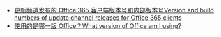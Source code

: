 - [<span data-ttu-id="8eb82-101">更新频道发布的 Office 365 客户端版本号和内部版本号</span><span class="sxs-lookup"><span data-stu-id="8eb82-101">Version and build numbers of update channel releases for Office 365 clients</span></span>](/officeupdates/update-history-office365-proplus-by-date)
- [<span data-ttu-id="8eb82-102">使用的是哪一版 Office？</span><span class="sxs-lookup"><span data-stu-id="8eb82-102">What version of Office am I using?</span></span>](https://support.office.com/article/What-version-of-Office-am-I-using-932788b8-a3ce-44bf-bb09-e334518b8b19)